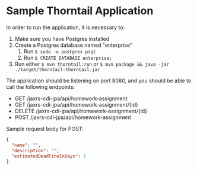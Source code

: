 # Sample Thorntail Application

In order to run the application, it is necessary to:
1. Make sure you have Postgres installed
2. Create a Postgres database named "enterprise"
    1. Run `$ sudo -u postgres psql`
    2. Run `$ CREATE DATABASE enterprise;`
3. Run either `$ mvn thorntail:run` or `$ mvn package && java -jar ./target/thorntail-thorntail.jar`

The application should be listening on port 8080, and you should be able to call the following endpoints:

- GET /jaxrs-cdi-jpa/api/homework-assignment
- GET /jaxrs-cdi-jpa/api/homework-assignment/{id}
- DELETE /jaxrs-cdi-jpa/api/homework-assignment/{id}
- POST /jaxrs-cdi-jpa/api/homework-assignment

Sample request body for POST:
```json
{
  "name": "",
  "description": "",
  "estimatedDeadlineInDays": 1
}
```
